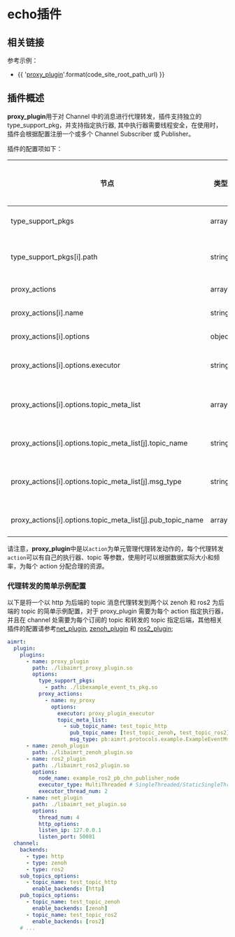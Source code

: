 
# echo插件

## 相关链接

参考示例：
- {{ '[proxy_plugin]({}/src/examples/plugins/proxy_plugin)'.format(code_site_root_path_url) }}

## 插件概述

**proxy_plugin**用于对 Channel 中的消息进行代理转发，插件支持独立的 type_support_pkg，并支持指定执行器, 其中执行器需要线程安全，在使用时，插件会根据配置注册一个或多个 Channel Subscriber 或 Publisher。

插件的配置项如下：

| 节点                              | 类型          | 是否可选| 默认值  | 作用 |
| ----                              | ----          | ----  | ----      | ---- |
| type_support_pkgs                 | array         | 必选  | []        | type support 包配置 |
| type_support_pkgs[i].path         | string        | 必选  | ""        | type support 包的路径 |
| proxy_actions                     | array         | 必选  | []        | 代理转发配置 |
| proxy_actions[i].name            | string        | 必选  | ""        | 代理转发名称 |
| proxy_actions[i].options         | object        | 必选  | {}        | 代理转发配置 |
| proxy_actions[i].options.executor| string        | 必选  | ""        | 代理转发执行器 |
| proxy_actions[i].options.topic_meta_list                   | array         | 必选  | []        | 要代理转发的 topic 和类型 |
| proxy_actions[i].options.topic_meta_list[j].topic_name     | string        | 必选  | ""        | 要代理转发的 topic |
| proxy_actions[i].options.topic_meta_list[j].msg_type       | string        | 必选  | ""        | 要代理转发的消息类型 |
| proxy_actions[i].options.topic_meta_list[j].pub_topic_name | array         | 必选  | []        | 代理转发后的 topic |


请注意，**proxy_plugin**中是以`action`为单元管理代理转发动作的，每个代理转发`action`可以有自己的执行器、topic 等参数，使用时可以根据数据实际大小和频率，为每个 action 分配合理的资源。


### 代理转发的简单示例配置

以下是将一个以 http 为后端的 topic 消息代理转发到两个以 zenoh 和 ros2 为后端的 topic 的简单示例配置，对于 proxy_plugin 需要为每个 action 指定执行器，并且在 channel 处需要为每个订阅的 topic 和转发的 topic 指定后端，其他相关插件的配置请参考[net_plugin](./net_plugin.md), [zenoh_plugin](./zenoh_plugin.md) 和 [ros2_plugin](./ros2_plugin.md);

```yaml
aimrt:
  plugin:
    plugins:
      - name: proxy_plugin
        path: ./libaimrt_proxy_plugin.so
        options:
          type_support_pkgs:
            - path: ./libexample_event_ts_pkg.so
          proxy_actions:
            - name: my_proxy
              options:
                executor: proxy_plugin_executor
                topic_meta_list:
                  - sub_topic_name: test_topic_http
                    pub_topic_name: [test_topic_zenoh, test_topic_ros2]
                    msg_type: pb:aimrt.protocols.example.ExampleEventMsg
      - name: zenoh_plugin
        path: ./libaimrt_zenoh_plugin.so
      - name: ros2_plugin
        path: ./libaimrt_ros2_plugin.so
        options:
          node_name: example_ros2_pb_chn_publisher_node
          executor_type: MultiThreaded # SingleThreaded/StaticSingleThreaded/MultiThreaded
          executor_thread_num: 2
      - name: net_plugin
        path: ./libaimrt_net_plugin.so
        options:
          thread_num: 4
          http_options:
          listen_ip: 127.0.0.1
          listen_port: 50081
  channel:
    backends:
      - type: http
      - type: zenoh
      - type: ros2
    sub_topics_options:
      - topic_name: test_topic_http
        enable_backends: [http]
    pub_topics_options:
      - topic_name: test_topic_zenoh
        enable_backends: [zenoh]
      - topic_name: test_topic_ros2
        enable_backends: [ros2]
    # ...
```



